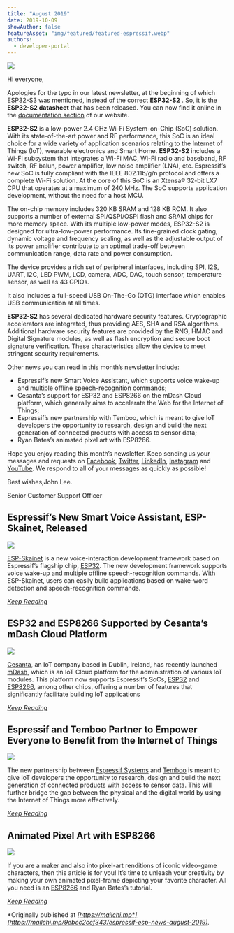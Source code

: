 ```yaml
---
title: "August 2019"
date: 2019-10-09
showAuthor: false
featureAsset: "img/featured/featured-espressif.webp"
authors:
  - developer-portal
---
```

![](img/august-1.webp)

Hi everyone,

Apologies for the typo in our latest newsletter, at the beginning of which ESP32-S3 was mentioned, instead of the correct __ESP32-S2__ . So, it is the __ESP32-S2 datasheet__  that has been released. You can now find it online in the [documentation section](https://www.espressif.com/sites/default/files/documentation/esp32-s2_datasheet_en.pdf) of our website.

__ESP32-S2__  is a low-power 2.4 GHz Wi-Fi System-on-Chip (SoC) solution. With its state-of-the-art power and RF performance, this SoC is an ideal choice for a wide variety of application scenarios relating to the Internet of Things (IoT), wearable electronics and Smart Home. __ESP32-S2__  includes a Wi-Fi subsystem that integrates a Wi-Fi MAC, Wi-Fi radio and baseband, RF switch, RF balun, power amplifier, low noise amplifier (LNA), etc. Espressif’s new SoC is fully compliant with the IEEE 802.11b/g/n protocol and offers a complete Wi-Fi solution. At the core of this SoC is an Xtensa® 32-bit LX7 CPU that operates at a maximum of 240 MHz. The SoC supports application development, without the need for a host MCU.

The on-chip memory includes 320 KB SRAM and 128 KB ROM. It also supports a number of external SPI/QSPI/OSPI flash and SRAM chips for more memory space. With its multiple low-power modes, ESP32-S2 is designed for ultra-low-power performance. Its fine-grained clock gating, dynamic voltage and frequency scaling, as well as the adjustable output of its power amplifier contribute to an optimal trade-off between communication range, data rate and power consumption.

The device provides a rich set of peripheral interfaces, including SPI, I2S, UART, I2C, LED PWM, LCD, camera, ADC, DAC, touch sensor, temperature sensor, as well as 43 GPIOs.

It also includes a full-speed USB On-The-Go (OTG) interface which enables USB communication at all times.

__ESP32-S2__  has several dedicated hardware security features. Cryptographic accelerators are integrated, thus providing AES, SHA and RSA algorithms. Additional hardware security features are provided by the RNG, HMAC and Digital Signature modules, as well as flash encryption and secure boot signature verification. These characteristics allow the device to meet stringent security requirements.

Other news you can read in this month’s newsletter include:

- Espressif’s new Smart Voice Assistant, which supports voice wake-up and multiple offline speech-recognition commands;
- Cesanta’s support for ESP32 and ESP8266 on the mDash Cloud platform, which generally aims to accelerate the Web for the Internet of Things;
- Espressif’s new partnership with Temboo, which is meant to give IoT developers the opportunity to research, design and build the next generation of connected products with access to sensor data;
- Ryan Bates’s animated pixel art with ESP8266.

Hope you enjoy reading this month’s newsletter. Keep sending us your messages and requests on [Facebook](https://www.facebook.com/espressif/), [Twitter](https://twitter.com/EspressifSystem), [LinkedIn](https://www.linkedin.com/company/espressif-systems/), [Instagram](https://www.instagram.com/espressif_systems/) and [YouTube](https://www.youtube.com/channel/UCDBWNF7CJ2U5eLGT7o3rKog). We respond to all of your messages as quickly as possible!

Best wishes,John Lee.

Senior Customer Support Officer

## Espressif’s New Smart Voice Assistant, ESP-Skainet, Released

![](img/august-2.webp)

[ESP-Skainet](https://github.com/espressif/esp-skainet) is a new voice-interaction development framework based on Espressif’s flagship chip, [ESP32](https://www.espressif.com/en/products/hardware/esp32/overview). The new development framework supports voice wake-up and multiple offline speech-recognition commands. With ESP-Skainet, users can easily build applications based on wake-word detection and speech-recognition commands.

[*Keep Reading*](https://www.espressif.com/en/news/ESP-Skainet_Released)

## ESP32 and ESP8266 Supported by Cesanta’s mDash Cloud Platform

![](img/august-3.webp)

[Cesanta](https://cesanta.com/), an IoT company based in Dublin, Ireland, has recently launched [mDash](https://mdash.net/), which is an IoT Cloud platform for the administration of various IoT modules. This platform now supports Espressif’s SoCs, [ESP32](https://www.espressif.com/en/products/hardware/esp32/overview) and [ESP8266](https://www.espressif.com/en/products/hardware/esp8266ex/overview), among other chips, offering a number of features that significantly facilitate building IoT applications

[*Keep Reading*](https://www.espressif.com/en/news/ESP32_ESP8266_supported_by_mDash)

## Espressif and Temboo Partner to Empower Everyone to Benefit from the Internet of Things

![](img/august-4.webp)

The new partnership between [Espressif Systems](http://www.espressif.com/) and [Temboo](https://temboo.com/) is meant to give IoT developers the opportunity to research, design and build the next generation of connected products with access to sensor data. This will further bridge the gap between the physical and the digital world by using the Internet of Things more effectively.

[*Keep Reading*](https://www.espressif.com/en/news/Espressif_Temboo_Partnership)

## Animated Pixel Art with ESP8266

![](img/august-5.webp)

If you are a maker and also into pixel-art renditions of iconic video-game characters, then this article is for you! It’s time to unleash your creativity by making your own animated pixel-frame depicting your favorite character. All you need is an [ESP8266](https://www.espressif.com/en/products/hardware/esp8266ex/overview) and Ryan Bates’s tutorial.

[*Keep Reading*](https://www.espressif.com/en/news/Animated_ESP8266)

*Originally published at *[*https://mailchi.mp*](https://mailchi.mp/9ebec2ccf343/espressif-esp-news-august-2019)*.*
